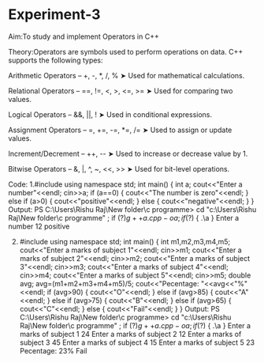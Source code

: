 # Experiment-3
Aim:To study and implement Operators in C++

Theory:Operators are symbols used to perform operations on data.
C++ supports the following types:

Arithmetic Operators – +, -, *, /, %
➤ Used for mathematical calculations.

Relational Operators – ==, !=, <, >, <=, >=
➤ Used for comparing two values.

Logical Operators – &&, ||, !
➤ Used in conditional expressions.

Assignment Operators – =, +=, -=, *=, /=
➤ Used to assign or update values.

Increment/Decrement – ++, --
➤ Used to increase or decrease value by 1.

Bitwise Operators – &, |, ^, ~, <<, >>
➤ Used for bit-level operations.


Code: 1.#include<iostream>
using namespace std;
int main()
{
    int a;
    cout<<"Enter a number"<<endl;
    cin>>a;
    if (a==0)
    {
    cout<<"The number is zero"<<endl;
    }
    else if (a>0)
    {
    cout<<"positive"<<endl;
    }
    else
    {
        cout<<"negative"<<endl;
    }
}
Output: PS C:\Users\Rishu Raj\New folder\c programme> cd "c:\Users\Rishu Raj\New folder\c programme\" ; if ($?) { g++ a.cpp -o a } ; if ($?) { .\a }
Enter a number
12
positive

2. #include<iostream>
using namespace std;
int main()
{
    int m1,m2,m3,m4,m5;
    cout<<"Enter a marks of subject 1"<<endl;
    cin>>m1;
    cout<<"Enter a marks of subject 2"<<endl;
    cin>>m2;
    cout<<"Enter a marks of subject 3"<<endl;
    cin>>m3;
    cout<<"Enter a marks of subject 4"<<endl;
    cin>>m4;
    cout<<"Enter a marks of subject 5"<<endl;
    cin>>m5;
    double avg;
    avg=(m1+m2+m3+m4+m5)/5;
    cout<<"Pecentage: "<<avg<<"%"<<endl;
    if (avg>90)
    {
        cout<<"O"<<endl;
    }
     else if (avg>85)
    {
        cout<<"A"<<endl;
    }
    else if (avg>75)
    {
        cout<<"B"<<endl;
    }
     else if (avg>65)
    {
        cout<<"C"<<endl;
    }
    else
    {
        cout<<"Fail"<<endl;
    }
}
Output: PS C:\Users\Rishu Raj\New folder\c programme> cd "c:\Users\Rishu Raj\New folder\c programme\" ; if ($?) { g++ a.cpp -o a } ; if ($?) { .\a }
Enter a marks of subject 1
24
Enter a marks of subject 2
12
Enter a marks of subject 3
45
Enter a marks of subject 4
15
Enter a marks of subject 5
23
Pecentage: 23%
Fail
